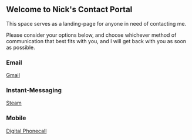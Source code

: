 ## Welcome to Nick's Contact Portal

This space serves as a landing-page for anyone in need of contacting me.

Please consider your options below, and choose whichever method of communication that best fits with you, and I will get back with you as soon as possible.

### Email

[Gmail](https://help.github.com) 

### Instant-Messaging

[Steam](https://help.github.com) 

### Mobile

[Digital Phonecall](https://help.github.com) 
